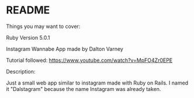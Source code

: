 # README

Things you may want to cover:

Ruby Version 5.0.1

Instagram Wannabe App made by Dalton Varney

Tutorial followed: https://www.youtube.com/watch?v=MpFO4Zr0EPE

Description:

Just a small web app similar to instagram made with Ruby on Rails. I named it "Dalstagram" because the name Instagram was already taken. 

